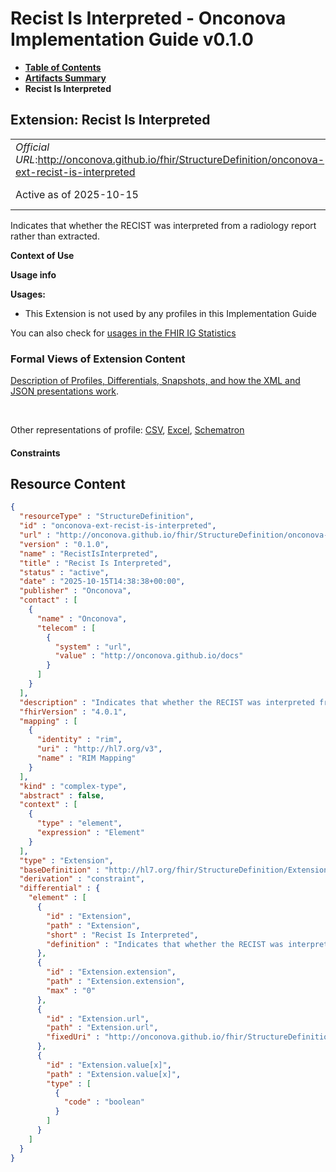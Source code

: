 # Recist Is Interpreted - Onconova Implementation Guide v0.1.0

* [**Table of Contents**](toc.md)
* [**Artifacts Summary**](artifacts.md)
* **Recist Is Interpreted**

## Extension: Recist Is Interpreted 

| | |
| :--- | :--- |
| *Official URL*:http://onconova.github.io/fhir/StructureDefinition/onconova-ext-recist-is-interpreted | *Version*:0.1.0 |
| Active as of 2025-10-15 | *Computable Name*:RecistIsInterpreted |

Indicates that whether the RECIST was interpreted from a radiology report rather than extracted.

**Context of Use**

**Usage info**

**Usages:**

* This Extension is not used by any profiles in this Implementation Guide

You can also check for [usages in the FHIR IG Statistics](https://packages2.fhir.org/xig/onconova.fhir|current/StructureDefinition/onconova-ext-recist-is-interpreted)

### Formal Views of Extension Content

 [Description of Profiles, Differentials, Snapshots, and how the XML and JSON presentations work](http://build.fhir.org/ig/FHIR/ig-guidance/readingIgs.html#structure-definitions). 

 

Other representations of profile: [CSV](StructureDefinition-onconova-ext-recist-is-interpreted.csv), [Excel](StructureDefinition-onconova-ext-recist-is-interpreted.xlsx), [Schematron](StructureDefinition-onconova-ext-recist-is-interpreted.sch) 

#### Constraints



## Resource Content

```json
{
  "resourceType" : "StructureDefinition",
  "id" : "onconova-ext-recist-is-interpreted",
  "url" : "http://onconova.github.io/fhir/StructureDefinition/onconova-ext-recist-is-interpreted",
  "version" : "0.1.0",
  "name" : "RecistIsInterpreted",
  "title" : "Recist Is Interpreted",
  "status" : "active",
  "date" : "2025-10-15T14:38:38+00:00",
  "publisher" : "Onconova",
  "contact" : [
    {
      "name" : "Onconova",
      "telecom" : [
        {
          "system" : "url",
          "value" : "http://onconova.github.io/docs"
        }
      ]
    }
  ],
  "description" : "Indicates that whether the RECIST was interpreted from a radiology report rather than extracted.",
  "fhirVersion" : "4.0.1",
  "mapping" : [
    {
      "identity" : "rim",
      "uri" : "http://hl7.org/v3",
      "name" : "RIM Mapping"
    }
  ],
  "kind" : "complex-type",
  "abstract" : false,
  "context" : [
    {
      "type" : "element",
      "expression" : "Element"
    }
  ],
  "type" : "Extension",
  "baseDefinition" : "http://hl7.org/fhir/StructureDefinition/Extension|4.0.1",
  "derivation" : "constraint",
  "differential" : {
    "element" : [
      {
        "id" : "Extension",
        "path" : "Extension",
        "short" : "Recist Is Interpreted",
        "definition" : "Indicates that whether the RECIST was interpreted from a radiology report rather than extracted."
      },
      {
        "id" : "Extension.extension",
        "path" : "Extension.extension",
        "max" : "0"
      },
      {
        "id" : "Extension.url",
        "path" : "Extension.url",
        "fixedUri" : "http://onconova.github.io/fhir/StructureDefinition/onconova-ext-recist-is-interpreted"
      },
      {
        "id" : "Extension.value[x]",
        "path" : "Extension.value[x]",
        "type" : [
          {
            "code" : "boolean"
          }
        ]
      }
    ]
  }
}

```
